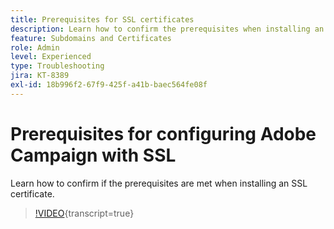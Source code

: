 ```yaml
---
title: Prerequisites for SSL certificates
description: Learn how to confirm the prerequisites when installing an SSL certificate.
feature: Subdomains and Certificates
role: Admin
level: Experienced
type: Troubleshooting
jira: KT-8389
exl-id: 18b996f2-67f9-425f-a41b-baec564fe08f
---
```

# Prerequisites for configuring Adobe Campaign with SSL 

Learn how to confirm if the prerequisites are met when installing an SSL certificate.

>[!VIDEO](https://video.tv.adobe.com/v/335894?quality=12&learn=on){transcript=true}
